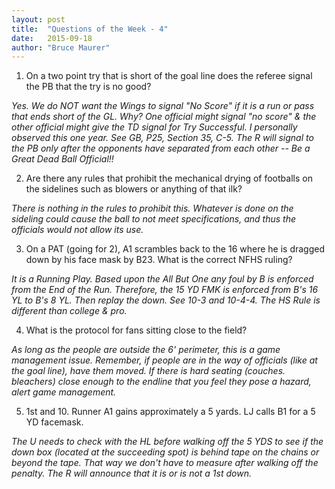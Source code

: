 ```yaml
---
layout: post
title:  "Questions of the Week - 4"
date:   2015-09-18
author: "Bruce Maurer"
---
```


1. On a two point try that is short of the goal line does the referee signal the
   PB that the try is no good?

*Yes. We do NOT want the Wings to signal "No Score" if it is a run or pass that
ends short of the GL. Why? One official might signal "no score" & the other
official might give the TD signal for Try Successful. I personally observed this
one year. See GB, P25, Section 35, C-5. The R will signal to the PB only after
the opponents have separated from each other -- Be a Great Dead Ball Official!!*

2. Are there any rules that prohibit the mechanical drying of footballs on the
   sidelines such as blowers or anything of that ilk?

*There is nothing in the rules to prohibit this. Whatever is done on the sideling
could cause the ball to not meet specifications, and thus the officials would
not allow its use.*

3. On a PAT (going for 2), A1 scrambles back to the 16 where he is dragged down
   by his face mask by B23. What is the correct NFHS ruling?

*It is a Running Play. Based upon the All But One any foul by B is enforced from
the End of the Run. Therefore, the 15 YD FMK is enforced from B's 16 YL to B's 8
YL. Then replay the down. See 10-3 and 10​-4-4. The HS Rule is different
than college & pro.*

4. What is the protocol for fans sitting close to the field?

*As long as the people are outside the 6' perimeter, this is a game management
issue. Remember, if people are in the way of officials (like at the goal line),
have them moved. If there is hard seating (couches. bleachers) close enough to
the endline that you feel they pose a hazard, alert game management.*

5. 1st and 10. Runner A1 gains approximately a 5 yards. LJ calls B1 for a 5 YD
   facemask.

*The U needs to check with the HL before walking off the 5 YDS to see if the down
box (located at the succeeding spot) is behind tape on the chains or beyond the
tape. That way we don't have to measure after walking off the penalty. The R
will announce that it is or is not a 1st down.*
